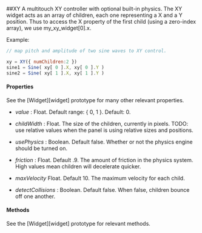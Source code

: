 ##XY
A multitouch XY controller with optional built-in physics. The XY widget acts as an
array of children, each one representing a X and a Y position. Thus to access the X
property of the first child (using a zero-index array), we use my\_xy\_widget[0].x.

Example:
```javascript
// map pitch and amplitude of two sine waves to XY control.

xy = XY({ numChildren:2 })
sine1 = Sine( xy[ 0 ].X, xy[ 0 ].Y )
sine2 = Sine( xy[ 1 ].X, xy[ 1 ].Y )
```

#### Properties
See the [Widget][widget] prototype for many other relevant properties.

* _value_  : Float. Default range: { 0, 1 }. Default: 0.

* _childWidth_ : Float. The size of the children, currently in pixels. TODO: use relative values when the panel is using relative sizes and positions.

* _usePhysics_ : Boolean. Default false. Whether or not the physics engine should be turned on.

* _friction_ : Float. Default .9. The amount of friction in the physics system. High values mean children will decelerate quicker.

* _maxVelocity_ Float. Default 10. The maximum velocity for each child.

* _detectCollisions_ : Boolean. Default false. When false, children bounce off one another.

#### Methods
See the [Widget][widget] prototype for relevant methods.
